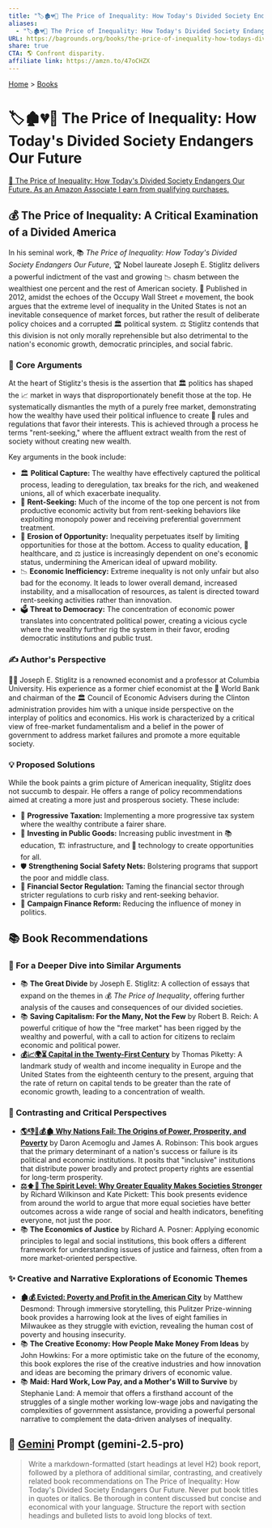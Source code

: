 ```yaml
---
title: "🏷️🏚️💔🏰 The Price of Inequality: How Today's Divided Society Endangers Our Future"
aliases:
  - "🏷️🏚️💔🏰 The Price of Inequality: How Today's Divided Society Endangers Our Future"
URL: https://bagrounds.org/books/the-price-of-inequality-how-todays-divided-society-endangers-our-future
share: true
CTA: 🌎 Confront disparity.
affiliate link: https://amzn.to/47oCHZX
---
```

[Home](../index.md) > [Books](./index.md)  
# 🏷️🏚️💔🏰 The Price of Inequality: How Today's Divided Society Endangers Our Future  
[🛒 The Price of Inequality: How Today's Divided Society Endangers Our Future. As an Amazon Associate I earn from qualifying purchases.](https://amzn.to/47oCHZX)  
  
## 💰 The Price of Inequality: A Critical Examination of a Divided America  
  
In his seminal work, 📚 *The Price of Inequality: How Today's Divided Society Endangers Our Future*, 🏆 Nobel laureate Joseph E. Stiglitz delivers a powerful indictment of the vast and growing 📉 chasm between the wealthiest one percent and the rest of American society. 📅 Published in 2012, amidst the echoes of the Occupy Wall Street ✊ movement, the book argues that the extreme level of inequality in the United States is not an inevitable consequence of market forces, but rather the result of deliberate policy choices and a corrupted 🏛️ political system. ⚖️ Stiglitz contends that this division is not only morally reprehensible but also detrimental to the nation's economic growth, democratic principles, and social fabric.  
  
### 📌 Core Arguments  
  
At the heart of Stiglitz's thesis is the assertion that 🏛️ politics has shaped the 📈 market in ways that disproportionately benefit those at the top. He systematically dismantles the myth of a purely free market, demonstrating how the wealthy have used their political influence to create 📜 rules and regulations that favor their interests. This is achieved through a process he terms "rent-seeking," where the affluent extract wealth from the rest of society without creating new wealth.  
  
Key arguments in the book include:  
  
* 🏛️ **Political Capture:** The wealthy have effectively captured the political process, leading to deregulation, tax breaks for the rich, and weakened unions, all of which exacerbate inequality.  
* 💸 **Rent-Seeking:** Much of the income of the top one percent is not from productive economic activity but from rent-seeking behaviors like exploiting monopoly power and receiving preferential government treatment.  
* 🚪 **Erosion of Opportunity:** Inequality perpetuates itself by limiting opportunities for those at the bottom. Access to quality education, 🏥 healthcare, and ⚖️ justice is increasingly dependent on one's economic status, undermining the American ideal of upward mobility.  
* 📉 **Economic Inefficiency:** Extreme inequality is not only unfair but also bad for the economy. It leads to lower overall demand, increased instability, and a misallocation of resources, as talent is directed toward rent-seeking activities rather than innovation.  
* 🗳️ **Threat to Democracy:** The concentration of economic power translates into concentrated political power, creating a vicious cycle where the wealthy further rig the system in their favor, eroding democratic institutions and public trust.  
  
### ✍️ Author's Perspective  
  
👨‍🏫 Joseph E. Stiglitz is a renowned economist and a professor at Columbia University. His experience as a former chief economist at the 🏦 World Bank and chairman of the 🏛️ Council of Economic Advisers during the Clinton administration provides him with a unique inside perspective on the interplay of politics and economics. His work is characterized by a critical view of free-market fundamentalism and a belief in the power of government to address market failures and promote a more equitable society.  
  
### 💡 Proposed Solutions  
  
While the book paints a grim picture of American inequality, Stiglitz does not succumb to despair. He offers a range of policy recommendations aimed at creating a more just and prosperous society. These include:  
  
* 🧾 **Progressive Taxation:** Implementing a more progressive tax system where the wealthy contribute a fairer share.  
* 🏢 **Investing in Public Goods:** Increasing public investment in 📚 education, 🏗️ infrastructure, and 🔬 technology to create opportunities for all.  
* 🛡️ **Strengthening Social Safety Nets:** Bolstering programs that support the poor and middle class.  
* 🏦 **Financial Sector Regulation:** Taming the financial sector through stricter regulations to curb risky and rent-seeking behavior.  
* 💸 **Campaign Finance Reform:** Reducing the influence of money in politics.  
  
## 📚 Book Recommendations  
  
### 📖 For a Deeper Dive into Similar Arguments  
  
* 📚 **The Great Divide** by Joseph E. Stiglitz: A collection of essays that expand on the themes in 💰 *The Price of Inequality*, offering further analysis of the causes and consequences of our divided societies.  
* 📚 **Saving Capitalism: For the Many, Not the Few** by Robert B. Reich: A powerful critique of how the "free market" has been rigged by the wealthy and powerful, with a call to action for citizens to reclaim economic and political power.  
* **[💰📈🌍⏳ Capital in the Twenty-First Century](./capital-in-the-twenty-first-century.md)** by Thomas Piketty: A landmark study of wealth and income inequality in Europe and the United States from the eighteenth century to the present, arguing that the rate of return on capital tends to be greater than the rate of economic growth, leading to a concentration of wealth.  
  
### 🧐 Contrasting and Critical Perspectives  
  
* **[🌎👎👑💰🏚️ Why Nations Fail: The Origins of Power, Prosperity, and Poverty](./why-nations-fail-the-origins-of-power-prosperity-and-poverty.md)** by Daron Acemoglu and James A. Robinson: This book argues that the primary determinant of a nation's success or failure is its political and economic institutions. It posits that "inclusive" institutions that distribute power broadly and protect property rights are essential for long-term prosperity.  
* **[⚖️⬆️🤝 The Spirit Level: Why Greater Equality Makes Societies Stronger](./the-spirit-level-why-greater-equality-makes-societies-stronger.md)** by Richard Wilkinson and Kate Pickett: This book presents evidence from around the world to argue that more equal societies have better outcomes across a wide range of social and health indicators, benefiting everyone, not just the poor.  
* 📚 **The Economics of Justice** by Richard A. Posner: Applying economic principles to legal and social institutions, this book offers a different framework for understanding issues of justice and fairness, often from a more market-oriented perspective.  
  
### ✨ Creative and Narrative Explorations of Economic Themes  
  
* **[🏚️💰 Evicted: Poverty and Profit in the American City](./evicted-poverty-and-profit-in-the-american-city.md)** by Matthew Desmond: Through immersive storytelling, this Pulitzer Prize-winning book provides a harrowing look at the lives of eight families in Milwaukee as they struggle with eviction, revealing the human cost of poverty and housing insecurity.  
* 📚 **The Creative Economy: How People Make Money From Ideas** by John Howkins: For a more optimistic take on the future of the economy, this book explores the rise of the creative industries and how innovation and ideas are becoming the primary drivers of economic value.  
* 📚 **Maid: Hard Work, Low Pay, and a Mother's Will to Survive** by Stephanie Land: A memoir that offers a firsthand account of the struggles of a single mother working low-wage jobs and navigating the complexities of government assistance, providing a powerful personal narrative to complement the data-driven analyses of inequality.  
  
## 💬 [Gemini](../software/gemini.md) Prompt (gemini-2.5-pro)  
> Write a markdown-formatted (start headings at level H2) book report, followed by a plethora of additional similar, contrasting, and creatively related book recommendations on The Price of Inequality: How Today's Divided Society Endangers Our Future. Never put book titles in quotes or italics. Be thorough in content discussed but concise and economical with your language. Structure the report with section headings and bulleted lists to avoid long blocks of text.